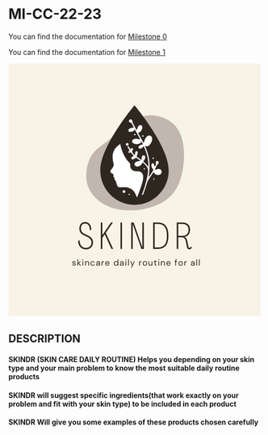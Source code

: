 # MI-CC-22-23

You can find the documentation for [Milestone 0](docs/milestone0.md)

You can find the documentation for [Milestone 1](docs/milestone1.md)





<img src= https://github.com/maryamed14/MI-CC-22-23/blob/main/docs/imges/sdr.png/>


## DESCRIPTION

#### SKINDR (SKIN CARE DAILY ROUTINE) Helps you depending on your skin type and your main problem to know the most suitable daily routine products
#### SKINDR will suggest specific ingredients(that work exactly on your problem and fit with your skin type) to be included in each product 
#### SKINDR Will give you some examples of these products chosen carefully
